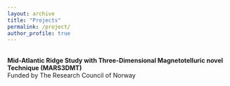 ```yaml
---
layout: archive
title: "Projects" 
permalink: /project/ 
author_profile: true
---
```


<br> <b>Mid-Atlantic Ridge Study with Three-Dimensional Magnetotelluric novel Technique (MARS3DMT)</b>
<br> Funded by The Research Council of Norway


